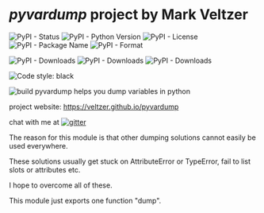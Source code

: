 
# *pyvardump* project by Mark Veltzer

![PyPI - Status](https://img.shields.io/pypi/status/pyvardump)
![PyPI - Python Version](https://img.shields.io/pypi/pyversions/pyvardump)
![PyPI - License](https://img.shields.io/pypi/l/pyvardump)
![PyPI - Package Name](https://img.shields.io/pypi/v/pyvardump)
![PyPI - Format](https://img.shields.io/pypi/format/pyvardump)

![PyPI - Downloads](https://img.shields.io/pypi/dd/pyvardump)
![PyPI - Downloads](https://img.shields.io/pypi/dw/pyvardump)
![PyPI - Downloads](https://img.shields.io/pypi/dm/pyvardump)

![Code style: black](https://img.shields.io/badge/code%20style-black-000000.svg)

![build](https://github.com/veltzer/pyvardump/workflows/build/badge.svg)
pyvardump helps you dump variables in python

project website: https://veltzer.github.io/pyvardump

chat with me at [![gitter](https://badges.gitter.im/Join%20Chat.svg)](https://gitter.im/veltzer/mark.veltzer)

The reason for this module is that other dumping solutions cannot easily be used
everywhere.

These solutions usually get stuck on AttributeError or TypeError, fail to list
slots or attributes etc.

I hope to overcome all of these.

This module just exports one function "dump".

